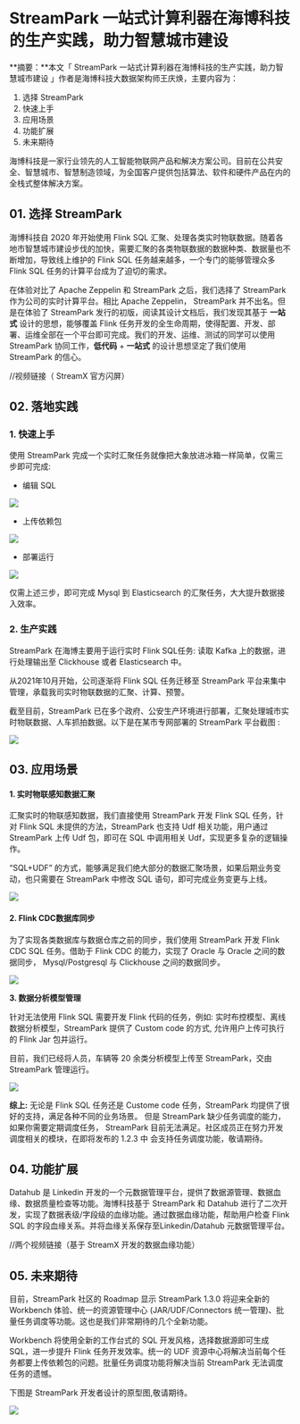 # StreamPark 一站式计算利器在海博科技的生产实践，助力智慧城市建设

**摘要：**本文「 StreamPark 一站式计算利器在海博科技的生产实践，助力智慧城市建设 」作者是海博科技大数据架构师王庆焕，主要内容为：

1. 选择 StreamPark
2. 快速上手
3. 应用场景
4. 功能扩展
5. 未来期待

海博科技是一家行业领先的人工智能物联网产品和解决方案公司。目前在公共安全、智慧城市、智慧制造领域，为全国客户提供包括算法、软件和硬件产品在内的全栈式整体解决方案。

## **01. 选择 StreamPark**

海博科技自 2020 年开始使用 Flink SQL 汇聚、处理各类实时物联数据。随着各地市智慧城市建设步伐的加快，需要汇聚的各类物联数据的数据种类、数据量也不断增加，导致线上维护的 Flink SQL 任务越来越多，一个专门的能够管理众多 Flink SQL 任务的计算平台成为了迫切的需求。

在体验对比了 Apache Zeppelin 和 StreamPark 之后，我们选择了 StreamPark 作为公司的实时计算平台。相比 Apache Zeppelin， StreamPark 并不出名。‍‍‍‍‍‍‍‍‍‍‍‍但是在体验了 StreamPark 发行的初版，阅读其设计文档后，我们发现其基于 **一站式** 设计的思想，能够覆盖 Flink 任务开发的全生命周期，使得配置、开发、部署、运维全部在一个平台即可完成。我们的开发、运维、测试的同学可以使用 StreamPark 协同工作，**低代码** + **一站式** 的设计思想坚定了我们使用 StreamPark 的信心。

//视频链接（ StreamX 官方闪屏）



## **02. 落地实践**

### **1. 快速上手**

使用 StreamPark 完成一个实时汇聚任务就像把大象放进冰箱一样简单，仅需三步即可完成:

- 编辑 SQL

![](/blog/Haibo/flink_sql.png)

- 上传依赖包

![](/blog/Haibo/dependency.png)

- 部署运行

![](/blog/Haibo/deploy.png)

仅需上述三步，即可完成 Mysql 到 Elasticsearch 的汇聚任务，大大提升数据接入效率。

### **2. 生产实践**

StreamPark 在海博主要用于运行实时 Flink SQL任务: 读取 Kafka 上的数据，进行处理输出至 Clickhouse 或者 Elasticsearch 中。

从2021年10月开始，公司逐渐将 Flink SQL 任务迁移至 StreamPark 平台来集中管理，承载我司实时物联数据的汇聚、计算、预警。

截至目前，StreamPark 已在多个政府、公安生产环境进行部署，汇聚处理城市实时物联数据、人车抓拍数据。以下是在某市专网部署的 StreamPark 平台截图 : 

![](/blog/Haibo/application.png)

## **03. 应用场景**

#### **1. 实时物联感知数据汇聚**

汇聚实时的物联感知数据，我们直接使用 StreamPark 开发 Flink SQL 任务，针对 Flink SQL 未提供的方法，StreamPark 也支持 Udf 相关功能，用户通过 StreamPark 上传 Udf 包，即可在 SQL 中调用相关 Udf，实现更多复杂的逻辑操作。

“SQL+UDF” 的方式，能够满足我们绝大部分的数据汇聚场景，如果后期业务变动，也只需要在 StreamPark 中修改 SQL 语句，即可完成业务变更与上线。

![](/blog/Haibo/data_aggregation.png)

#### **2. Flink CDC数据库同步**

为了实现各类数据库与数据仓库之前的同步，我们使用 StreamPark 开发 Flink CDC SQL 任务。借助于 Flink CDC 的能力，实现了 Oracle 与 Oracle 之间的数据同步， Mysql/Postgresql 与 Clickhouse 之间的数据同步。

![](/blog/Haibo/flink_cdc.png)

**3. 数据分析模型管理**

针对无法使用 Flink SQL 需要开发 Flink 代码的任务，例如: 实时布控模型、离线数据分析模型，StreamPark 提供了 Custom code 的方式, 允许用户上传可执行的 Flink Jar 包并运行。

目前，我们已经将人员，车辆等 20 余类分析模型上传至 StreamPark，交由 StreamPark 管理运行。

![](/blog/Haibo/data_aggregation.png)

**综上:** 无论是 Flink SQL 任务还是 Custome code 任务，StreamPark 均提供了很好的支持，满足各种不同的业务场景。 但是 StreamPark 缺少任务调度的能力，如果你需要定期调度任务， StreamPark 目前无法满足。社区成员正在努力开发调度相关的模块，在即将发布的 1.2.3 中 会支持任务调度功能，敬请期待。

## **04. 功能扩展**

Datahub 是 Linkedin 开发的一个元数据管理平台，提供了数据源管理、数据血缘、数据质量检查等功能。海博科技基于 StreamPark 和 Datahub 进行了二次开发，实现了数据表级/字段级的血缘功能。通过数据血缘功能，帮助用户检查 Flink SQL 的字段血缘关系。并将血缘关系保存至Linkedin/Datahub 元数据管理平台。

//两个视频链接（基于 StreamX 开发的数据血缘功能）



## **05. 未来期待**

目前，StreamPark 社区的 Roadmap 显示 StreamPark 1.3.0 将迎来全新的 Workbench 体验、统一的资源管理中心 (JAR/UDF/Connectors 统一管理)、批量任务调度等功能。这也是我们非常期待的几个全新功能。

Workbench 将使用全新的工作台式的 SQL 开发风格，选择数据源即可生成 SQL，进一步提升 Flink 任务开发效率。统一的 UDF 资源中心将解决当前每个任务都要上传依赖包的问题。批量任务调度功能将解决当前 StreamPark 无法调度任务的遗憾。

下图是 StreamPark 开发者设计的原型图,敬请期待。

![](/blog/Haibo/data_source.png)